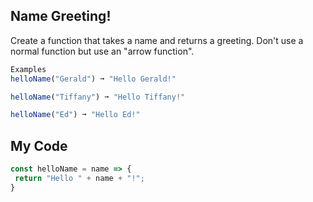 ## Name Greeting!

Create a function that takes a name and returns a greeting. Don't use a normal function but use an "arrow function".
```js
Examples
helloName("Gerald") ➞ "Hello Gerald!"

helloName("Tiffany") ➞ "Hello Tiffany!"

helloName("Ed") ➞ "Hello Ed!"
```

## My Code
```js
const helloName = name => {
 return "Hello " + name + "!";
}
```
